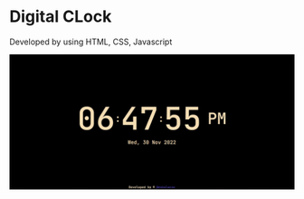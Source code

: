<h1>Digital CLock</h1>
<p>Developed by using HTML, CSS, Javascript</p>
<img src="Demo-Pic.jpg" alt="demo-pic" />
